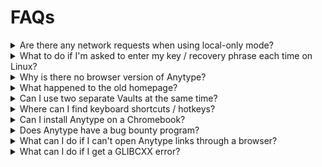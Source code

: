 # FAQs

<details>

<summary>Are there any network requests when using local-only mode?</summary>

We can guarantee that there are no network requests to our Anytype Network, but our telemetry will still send requests (you will be able to opt-out later on). Additionally, the client still needs to to send requests for some of the features (embedding blocks, fetching bookmarks, etc.) to work properly.

</details>

<details>

<summary>What to do if I'm asked to enter my key / recovery phrase each time on Linux?</summary>

Linux users may be asked for their Key each time they log in. To resolve this issue, please install a keychain. The most popular is [GNOME Keyring](https://wiki.gnome.org/action/show/Projects/GnomeKeyring?action=show\&redirect=GnomeKeyring). Additionally, ensure that you have met all the [dependencies](https://github.com/anyproto/anytype-ts#dependencies) beforehand.

</details>

<details>

<summary>Why is there no browser version of Anytype?</summary>

There's no browser version of the app. Anytype is a stand-alone software, that works on desktop or mobile devices. There are many points of vulnerability in-browser apps that would compromise our commitment to data security and encryption.

</details>

<details>

<summary>What happened to the old homepage?</summary>

<img src="../.gitbook/assets/w=3840,quality=80 (1).webp" alt="" data-size="original">

The homepage from the alpha app has been removed, and replaced with the new sidebar and widgets. If you really liked this layout, you can try recreating it using a set with a gallery view.

</details>

<details>

<summary>Can I use two separate Vaults at the same time?</summary>

Here's a tweak that works only on desktop: you need to create a separate shortcut for your other Vault and add the `--user-data-dir="$path"` flag to the launch command (i.e. `--user-data-dir="D:\Anytype"`).

</details>

<details>

<summary>Where can I find keyboard shortcuts / hotkeys?</summary>

You can check all keyboard shortcuts in the app by clicking on `? > Keyboard shortcuts` in the bottom right corner of the app.

</details>

<details>

<summary>Can I install Anytype on a Chromebook?</summary>

There are a few ways you can install Anytype on a Chromebook, but probably the easiest one is to use an [AppImage](https://download.anytype.io). For the full guide from one of our community members, please click [here](https://community.anytype.io/t/guide-to-use-anytype-on-a-chromebook/12181).

</details>

<details>

<summary>Does Anytype have a bug bounty program?</summary>

As a non-profit organization that hasn’t reached a sustainable income yet, we don’t have any guaranteed bug bounty program. If you can prove that you found a critical vulnerability in our applications but don’t want to disclose it, we can discuss a potential reward. Please check this [page](https://github.com/anyproto/.github/blob/main/docs/SECURITY.md) from our GitHub for more information.

</details>

<details>

<summary>What can I do if I can't open Anytype links through a browser?</summary>

You can still open any Anytype links by simply pasting them in the global search menu within Anytype and hitting enter.

</details>

<details>

<summary>What can I do if I get a GLIBCXX error? </summary>

If you are having issues with GLIBCXX, you can install the [latest pre-release version](https://github.com/anyproto/anytype-ts/releases/tag/v0.45.10-beta) , try going through [this](https://community.anytype.io/t/update-45-1-unable-to-launch/26723/4?u=filip) thread to solve the issue or try the (unofficial) [flatpak](https://flathub.org/apps/io.anytype.anytype) version.

</details>
